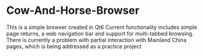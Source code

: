 # Cow-And-Horse-Browser
This is a simple browser created in Qt6
Current functionality includes simple page returns, a web navigation bar and support for multi-tabbed browsing.
There is currently a problem with partial interaction with Mainland China pages, which is being addressed as a practice project
